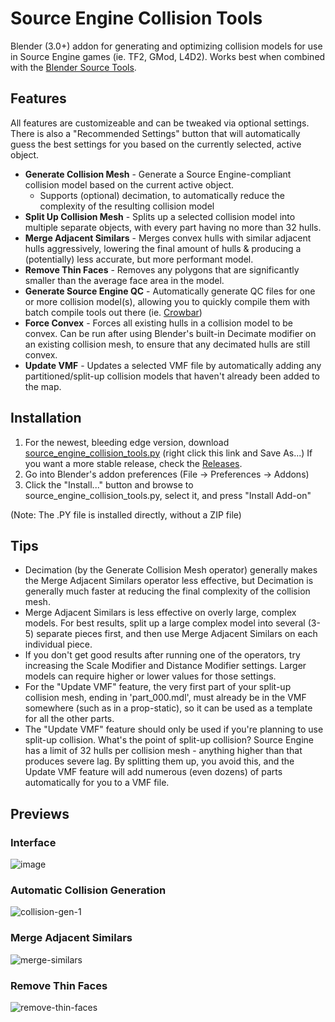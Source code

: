 # Source Engine Collision Tools
Blender (3.0+) addon for generating and optimizing collision models for use in Source Engine games (ie. TF2, GMod, L4D2). Works best when combined with the [Blender Source Tools](http://steamreview.org/BlenderSourceTools/).

## Features
All features are customizeable and can be tweaked via optional settings. There is also a "Recommended Settings" button that will automatically guess the best settings for you based on the currently selected, active object.
- **Generate Collision Mesh** - Generate a Source Engine-compliant collision model based on the current active object.
  - Supports (optional) decimation, to automatically reduce the complexity of the resulting collision model
- **Split Up Collision Mesh** - Splits up a selected collision model into multiple separate objects, with every part having no more than 32 hulls.
- **Merge Adjacent Similars** - Merges convex hulls with similar adjacent hulls aggressively, lowering the final amount of hulls & producing a (potentially) less accurate, but more performant model.
- **Remove Thin Faces** - Removes any polygons that are significantly smaller than the average face area in the model.
- **Generate Source Engine QC** - Automatically generate QC files for one or more collision model(s), allowing you to quickly compile them with batch compile tools out there (ie. [Crowbar](https://developer.valvesoftware.com/wiki/Crowbar))
- **Force Convex** - Forces all existing hulls in a collision model to be convex. Can be run after using Blender's built-in Decimate modifier on an existing collision mesh, to ensure that any decimated hulls are still convex.
- **Update VMF** - Updates a selected VMF file by automatically adding any partitioned/split-up collision models that haven't already been added to the map. 

## Installation
1. For the newest, bleeding edge version, download [source_engine_collision_tools.py](https://github.com/theanine3D/source-engine-collision-tools/raw/main/source_engine_collision_tools.py) (right click this link and Save As...) If you want a more stable release, check the [Releases](https://github.com/theanine3D/source-engine-collision-tools/releases).
2. Go into Blender's addon preferences (File → Preferences → Addons)
3. Click the "Install..." button and browse to source_engine_collision_tools.py, select it, and press "Install Add-on"

(Note: The .PY file is installed directly, without a ZIP file)

## Tips
- Decimation (by the Generate Collision Mesh operator) generally makes the Merge Adjacent Similars operator less effective, but Decimation is generally much faster at reducing the final complexity of the collision mesh.
- Merge Adjacent Similars is less effective on overly large, complex models. For best results, split up a large complex model into several (3-5) separate pieces first, and then use Merge Adjacent Similars on each individual piece.
- If you don't get good results after running one of the operators, try increasing the Scale Modifier and Distance Modifier settings. Larger models can require higher or lower values for those settings.
- For the "Update VMF" feature, the very first part of your split-up collision mesh, ending in 'part_000.mdl', must already be in the VMF somewhere (such as in a prop-static), so it can be used as a template for all the other parts.
- The "Update VMF" feature should only be used if you're planning to use split-up collision. What's the point of split-up collision? Source Engine has a limit of 32 hulls per collision mesh - anything higher than that produces severe lag. By splitting them up, you avoid this, and the Update VMF feature will add numerous (even dozens) of parts automatically for you to a VMF file.

## Previews ##
### Interface ###
![image](https://user-images.githubusercontent.com/88953117/213596970-103b5d5e-6dbc-4670-aa92-a0c377b48ca5.png)
### Automatic Collision Generation
![collision-gen-1](https://user-images.githubusercontent.com/88953117/212523161-07296101-d80f-4d7e-8cbe-5ccbc93425ba.gif)
### Merge Adjacent Similars ###
![merge-similars](https://user-images.githubusercontent.com/88953117/213289714-d13d5bb8-ef37-439e-8eac-1370b4716bab.gif)
### Remove Thin Faces
![remove-thin-faces](https://user-images.githubusercontent.com/88953117/212523166-9b911cbc-649d-43b5-918b-ecd9aa41acd9.gif)
